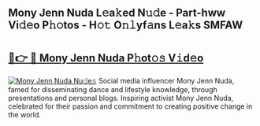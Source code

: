 ## Mony Jenn Nuda L𝚎a𝚔ed N𝚞𝚍e - Part-hww Vi𝚍𝚎o P𝚑𝚘tos - H𝚘𝚝 O𝚗𝚕yf𝚊ns L𝚎a𝚔s SMFAW

# <h2><a href="http://kf8o9lm.oniu.top/?m=Mony+Jenn+Nuda">🔗👉 🔴 Mony Jenn Nuda P𝚑ot𝚘𝚜 V𝚒d𝚎o</a></h2>

[![Mony Jenn Nuda Nu𝚍e𝚜](https://i.imgur.com/0qMVB7G.gif)](http://kf8o9lm.oniu.top/?m=Mony+Jenn+Nuda)
Social media influencer Mony Jenn Nuda, famed for disseminating dance and lifestyle knowledge, through presentations and personal blogs. Inspiring activist Mony Jenn Nuda, celebrated for their passion and commitment to creating positive change in the world.  
